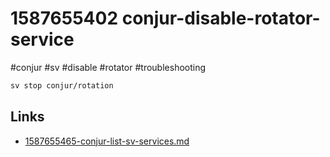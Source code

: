 # 1587655402 conjur-disable-rotator-service
#conjur #sv #disable #rotator #troubleshooting

```bash
sv stop conjur/rotation
```

## Links
- [1587655465-conjur-list-sv-services.md](1587655465-conjur-list-sv-services.md)
